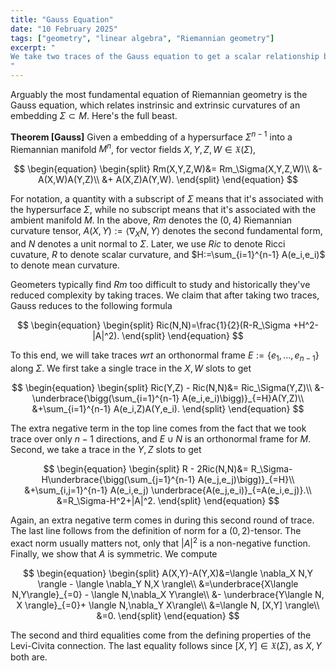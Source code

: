 ```yaml
---
title: "Gauss Equation"
date: "10 February 2025"
tags: ["geometry", "linear algebra", "Riemannian geometry"]
excerpt: "
We take two traces of the Gauss equation to get a scalar relationship between intrinsic and extrinsic curvature quantities.
"
---
```


Arguably the most fundamental equation of Riemannian geometry is the Gauss equation, which relates instrinsic and extrinsic curvatures of an embedding $\Sigma\subset M$. Here's the full beast.

$$\text{ }$$

**Theorem [Gauss]** Given a embedding of a hypersurface $\Sigma^{n-1}$ into a Riemannian manifold $M^n$, for vector fields $X,Y,Z,W\in \mathfrak{X}(\Sigma)$,

$$
\begin{equation}
\begin{split}
Rm(X,Y,Z,W)&= Rm_\Sigma(X,Y,Z,W)\\
&- A(X,W)A(Y,Z)\\
&+ A(X,Z)A(Y,W).
\end{split}
\end{equation}
$$

$$\text{ }$$

For notation, a quantity with a subscript of $\Sigma$ means that it's associated with the hypersurface $\Sigma$, while no subscript means that it's associated with the ambient manifold $M$. In the above, $Rm$ denotes the $(0,4)$ Riemannian curvature tensor,
$A(X,Y):=\langle \nabla_X N, Y\rangle$ denotes the second fundamental form, and $N$ denotes a unit normal to $\Sigma$. Later, we use $Ric$ to denote Ricci cuvature, $R$ to denote scalar curvature, and $H:=\sum_{i=1}^{n-1} A(e_i,e_i)$ to denote mean curvature.

$$\text{ }$$

Geometers typically find $Rm$ too difficult to study and historically they've reduced complexity by taking traces. We claim that after taking two traces, Gauss reduces to the following formula

$$
\begin{equation}
\begin{split}
Ric(N,N)=\frac{1}{2}(R-R_\Sigma +H^2-|A|^2).
\end{split}
\end{equation}
$$

$$\text{ }$$

To this end, we will take traces _wrt_ an orthonormal frame $E:=\{e_1,...,e_{n-1}\}$ along $\Sigma$. We first take a single trace in the $X,W$ slots to get

$$
\begin{equation}
\begin{split}
Ric(Y,Z) - Ric(N,N)&= Ric_\Sigma(Y,Z)\\
&- \underbrace{\bigg(\sum_{i=1}^{n-1} A(e_i,e_i)\bigg)}_{=H}A(Y,Z)\\
&+\sum_{i=1}^{n-1}  A(e_i,Z)A(Y,e_i).
\end{split}
\end{equation}
$$

The extra negative term in the top line comes from the fact that we took trace over only $n-1$ directions, and $E\cup N$ is an orthonormal frame for $M$. Second, we take a trace in the $Y,Z$ slots to get

$$
\begin{equation}
\begin{split}
R - 2Ric(N,N)&= R_\Sigma- H\underbrace{\bigg(\sum_{j=1}^{n-1} A(e_j,e_j)\bigg)}_{=H}\\
&+\sum_{i,j=1}^{n-1}  A(e_i,e_j) \underbrace{A(e_j,e_i)}_{=A(e_i,e_j)}.\\
&=R_\Sigma-H^2+|A|^2.
\end{split}
\end{equation}
$$

Again, an extra negative term comes in during this second round of trace. The last line follows from the definition of norm for a $(0,2)$-tensor. The exact norm usually matters not, only that $|A|^2$ is a non-negative function. Finally, we show that $A$ is symmetric. We compute

$$
\begin{equation}
    \begin{split}
        A(X,Y)-A(Y,X)&=\langle \nabla_X N,Y \rangle - \langle \nabla_Y N,X \rangle\\
        &=\underbrace{X\langle N,Y\rangle}_{=0} - \langle N,\nabla_X Y\rangle\\
        &- \underbrace{Y\langle  N, X \rangle}_{=0}+ \langle N,\nabla_Y X\rangle\\
        &=\langle N, [X,Y] \rangle\\
        &=0.
    \end{split}
\end{equation}
$$

The second and third equalities come from the defining properties of the Levi-Civita connection. The last equality follows since $[X,Y]\in \mathfrak{X}(\Sigma)$, as $X,Y$ both are.
